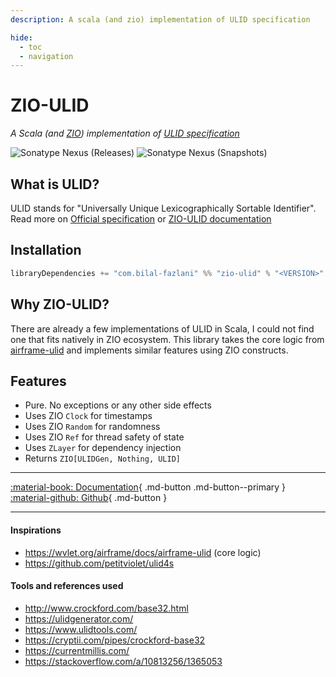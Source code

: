 ```yaml
---
description: A scala (and zio) implementation of ULID specification

hide:
  - toc
  - navigation
---
```


# ZIO-ULID

*A Scala (and [ZIO](https://zio.dev)) implementation of [ULID specification](https://github.com/ulid/spec)*

![Sonatype Nexus (Releases)](https://img.shields.io/nexus/r/com.bilal-fazlani/zio-ulid_3?color=%23099C05&label=STABLE%20VERSION&server=https%3A%2F%2Foss.sonatype.org&style=for-the-badge)
![Sonatype Nexus (Snapshots)](https://img.shields.io/nexus/s/com.bilal-fazlani/zio-ulid_3?color=skyblue&label=SNAPSHOT%20VERSION&logo=SNAPSHOT%20VERSION&server=https%3A%2F%2Foss.sonatype.org&style=for-the-badge)



## What is ULID?

ULID stands for "Universally Unique Lexicographically Sortable Identifier". Read more on [Official specification](https://github.com/ulid/spec) or [ZIO-ULID documentation](documentation/)


## Installation

```scala
libraryDependencies += "com.bilal-fazlani" %% "zio-ulid" % "<VERSION>"
```

## Why ZIO-ULID?

There are already a few implementations of ULID in Scala, I could not find one that fits natively in ZIO ecosystem. This library takes the core logic from [airframe-ulid](https://wvlet.org/airframe/docs/airframe-ulid) and implements similar features using ZIO constructs.

## Features

- Pure. No exceptions or any other side effects
- Uses ZIO `Clock` for timestamps
- Uses ZIO `Random` for randomness
- Uses ZIO `Ref` for thread safety of state
- Uses `ZLayer` for dependency injection
- Returns `ZIO[ULIDGen, Nothing, ULID]`

---

[:material-book: Documentation](documentation/){ .md-button .md-button--primary }
[:material-github: Github](https://github.com/bilal-fazlani/zio-ulid){ .md-button }

---

#### Inspirations
- https://wvlet.org/airframe/docs/airframe-ulid (core logic)
- https://github.com/petitviolet/ulid4s

#### Tools and references used

- http://www.crockford.com/base32.html
- https://ulidgenerator.com/
- https://www.ulidtools.com/
- https://cryptii.com/pipes/crockford-base32
- https://currentmillis.com/
- https://stackoverflow.com/a/10813256/1365053